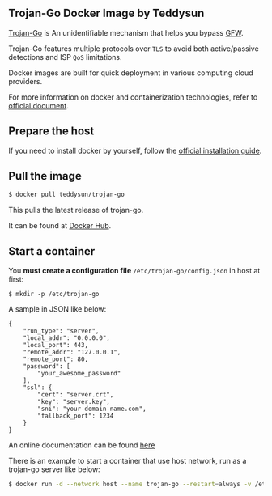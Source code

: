## Trojan-Go Docker Image by Teddysun

[Trojan-Go][1] is An unidentifiable mechanism that helps you bypass [GFW](https://en.wikipedia.org/wiki/Great_Firewall).

Trojan-Go features multiple protocols over `TLS` to avoid both active/passive detections and ISP `QoS` limitations.

Docker images are built for quick deployment in various computing cloud providers.

For more information on docker and containerization technologies, refer to [official document][2].

## Prepare the host

If you need to install docker by yourself, follow the [official installation guide][3].

## Pull the image

```bash
$ docker pull teddysun/trojan-go
```

This pulls the latest release of trojan-go.

It can be found at [Docker Hub][4].

## Start a container

You **must create a configuration file**  `/etc/trojan-go/config.json` in host at first:

```
$ mkdir -p /etc/trojan-go
```

A sample in JSON like below:

```
{
    "run_type": "server",
    "local_addr": "0.0.0.0",
    "local_port": 443,
    "remote_addr": "127.0.0.1",
    "remote_port": 80,
    "password": [
        "your_awesome_password"
    ],
    "ssl": {
        "cert": "server.crt",
        "key": "server.key",
        "sni": "your-domain-name.com",
        "fallback_port": 1234
    }
}
```

An online documentation can be found [here](https://p4gefau1t.github.io/trojan-go/)

There is an example to start a container that use host network, run as a trojan-go server like below:

```bash
$ docker run -d --network host --name trojan-go --restart=always -v /etc/trojan-go:/etc/trojan-go teddysun/trojan-go
```

[1]: https://github.com/p4gefau1t/trojan-go
[2]: https://docs.docker.com/
[3]: https://docs.docker.com/install/
[4]: https://hub.docker.com/r/teddysun/trojan-go/